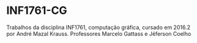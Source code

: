 # INF1761-CG
Trabalhos da disciplina INF1761, computação gráfica, cursado em 2016.2 por André Mazal Krauss. Professores Marcelo Gattass e Jéferson Coelho
